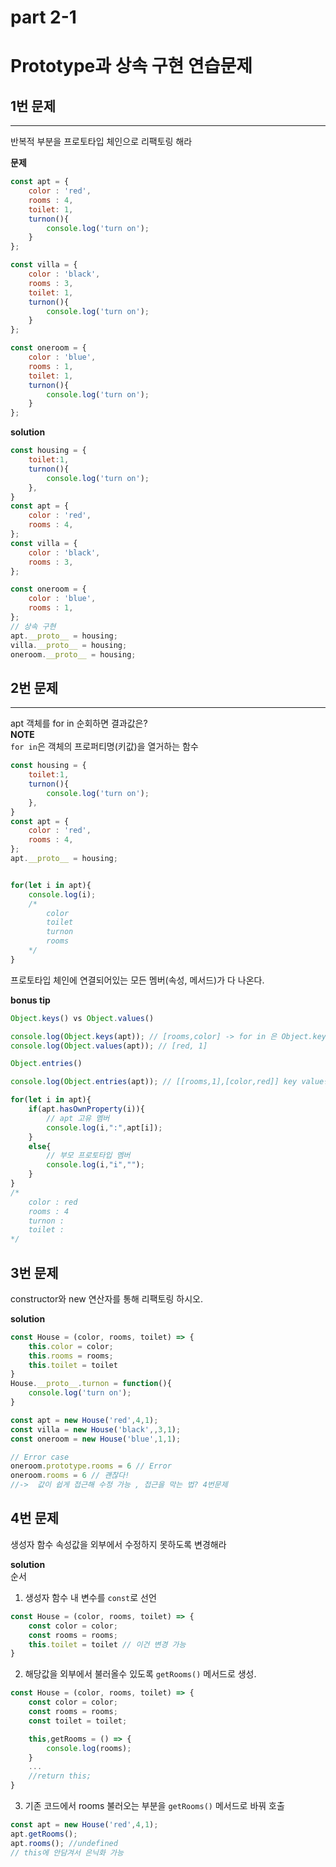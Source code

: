 # part 2-1

# Prototype과 상속 구현 연습문제

## 1번 문제
___

반복적 부분을 프로토타입 체인으로 리팩토링 해라<br>

**문제**
```js
const apt = {
    color : 'red',
    rooms : 4,
    toilet: 1,
    turnon(){
        console.log('turn on');
    }
};

const villa = {
    color : 'black',
    rooms : 3,
    toilet: 1,
    turnon(){
        console.log('turn on');
    }
};

const oneroom = {
    color : 'blue',
    rooms : 1,
    toilet: 1,
    turnon(){
        console.log('turn on');
    }
};
```

**solution**
```js
const housing = {
    toilet:1,
    turnon(){
        console.log('turn on');
    },
}
const apt = {
    color : 'red',
    rooms : 4,
};
const villa = {
    color : 'black',
    rooms : 3,
};

const oneroom = {
    color : 'blue',
    rooms : 1,
};
// 상속 구현
apt.__proto__ = housing; 
villa.__proto__ = housing;
oneroom.__proto__ = housing;
```

## 2번 문제
---
apt 객체를 for in 순회하면 결과값은?<br>
**NOTE**<br>
`for in`은 객체의 프로퍼티명(키값)을 열거하는 함수

```js
const housing = {
    toilet:1,
    turnon(){
        console.log('turn on');
    },
}
const apt = {
    color : 'red',
    rooms : 4,
};
apt.__proto__ = housing;


for(let i in apt){
    console.log(i);
    /*
        color
        toilet
        turnon
        rooms
    */
}
```
프로토타입 체인에 연결되어있는 모든 멤버(속성, 메서드)가 다 나온다.

**bonus tip**
```js
Object.keys() vs Object.values()

console.log(Object.keys(apt)); // [rooms,color] -> for in 은 Object.keys() 순회 + 부모 키 순회
console.log(Object.values(apt)); // [red, 1]

Object.entries()

console.log(Object.entries(apt)); // [[rooms,1],[color,red]] key value쌍 배열로 return

for(let i in apt){
    if(apt.hasOwnProperty(i)){
        // apt 고유 멤버
        console.log(i,":",apt[i]); 
    }
    else{
        // 부모 프로토타입 멤버
        console.log(i,"i","");
    }
}
/*
    color : red
    rooms : 4
    turnon :
    toilet :
*/
```

## 3번 문제
constructor와 new 연산자를 통해 리팩토링 하시오.

**solution**

```js
const House = (color, rooms, toilet) => {
    this.color = color;
    this.rooms = rooms;
    this.toilet = toilet
}
House.__proto__.turnon = function(){
    console.log('turn on');
}

const apt = new House('red',4,1);
const villa = new House('black',,3,1);
const oneroom = new House('blue',1,1);

// Error case
oneroom.prototype.rooms = 6 // Error
oneroom.rooms = 6 // 괜찮다!
//->  값이 쉽게 접근해 수정 가능 , 접근을 막는 법? 4번문제
```

## 4번 문제
생성자 함수 속성값을 외부에서 수정하지 못하도록 변경해라

**solution**<br>
순서

1. 생성자 함수 내 변수를 `const`로 선언<br>
```js
const House = (color, rooms, toilet) => {
    const color = color;
    const rooms = rooms;
    this.toilet = toilet // 이건 변경 가능
}
```
2. 해당값을 외부에서 불러올수 있도록 `getRooms()` 메서드로 생성.<br>
```js
const House = (color, rooms, toilet) => {
    const color = color;
    const rooms = rooms;
    const toilet = toilet;

    this,getRooms = () => {
        console.log(rooms);
    }
    ...
    //return this;
}
```
3. 기존 코드에서 rooms 불러오는 부분을 `getRooms()` 메서드로 바꿔 호출<br>
```js
const apt = new House('red',4,1);
apt.getRooms();
apt.rooms(); //undefined 
// this에 안담겨서 은닉화 가능
```


